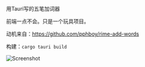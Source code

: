 用Tauri写的五笔加词器

前端一点不会。只是一个玩具项目。

动机来自：https://github.com/pphboy/rime-add-words

构建：`cargo tauri build`

![Screenshot](https://user-images.githubusercontent.com/49330580/213202182-81337fee-4883-422d-905f-b370a7f8c7b5.png)
